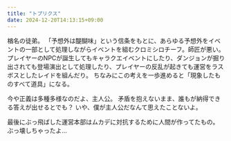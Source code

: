 ```yaml
---
title: "トプリクス"
date: 2024-12-20T14:13:15+09:00
---
```

楢名の徒弟。
「予想外は醍醐味」という信条をもとに、あらゆる予想外をイベントの一部として処理しながらイベントを組むクロミシロチーフ。師匠が悪い。
プレイヤーのNPCが誕生してもキャラクエイベントにしたり、ダンジョンが掘り出されても登場演出として処理したり、プレイヤーの反乱が起きても運営をラスボスとしたレイドを組んだり。
ちなみにこの考えを一歩進めると「現象したものすべて道具」になる。


今や正義は多種多様なのだよ、主人公。
矛盾を抱えないまま、誰もが納得できる答えが出せるとでも？
いや、僕が主人公だなんて思えたことないよ。


最後にぶっ飛ばした運営本部はムカデに対抗するために人間が作ってたもの。
ぶっ壊しちゃったよ…
